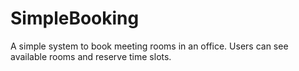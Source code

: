 # SimpleBooking
A simple system to book meeting rooms in an office. Users can see available rooms and reserve time slots.
